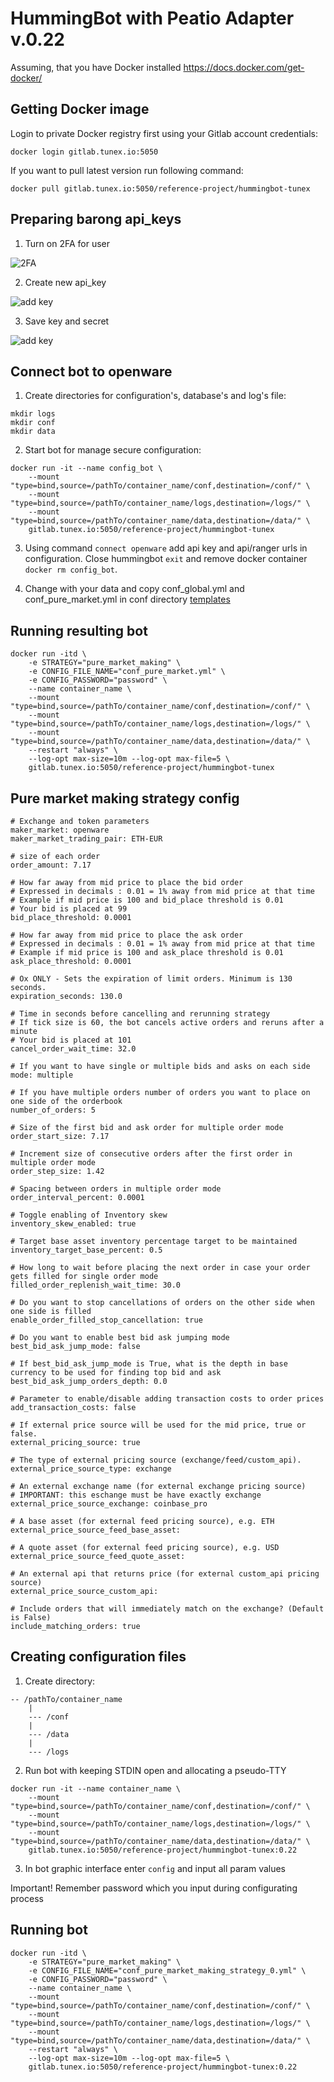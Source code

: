 # HummingBot with Peatio Adapter v.0.22

Assuming, that you have Docker installed https://docs.docker.com/get-docker/

## Getting Docker image

Login to private Docker registry first using your Gitlab account credentials:

```
docker login gitlab.tunex.io:5050
```

If you want to pull latest version run following command:

```
docker pull gitlab.tunex.io:5050/reference-project/hummingbot-tunex
```

## Preparing barong api_keys

1. Turn on 2FA for user 

![2FA](https://gitlab.tunex.io/reference-project/hummingbot-tunex/-/raw/master/images/profile_mobiweb.jpg)

2. Create new api_key

![add key](https://gitlab.tunex.io/reference-project/hummingbot-tunex/-/raw/master/images/keys_mobiweb.jpg)

3. Save key and secret

![add key](https://gitlab.tunex.io/reference-project/hummingbot-tunex/-/raw/master/images/key_mobiweb.jpg)

## Connect bot to openware

1. Create directories for configuration's, database's and log's file:

```
mkdir logs
mkdir conf
mkdir data
```

2. Start bot for manage secure configuration:

```
docker run -it --name config_bot \
    --mount "type=bind,source=/pathTo/container_name/conf,destination=/conf/" \
    --mount "type=bind,source=/pathTo/container_name/logs,destination=/logs/" \
    --mount "type=bind,source=/pathTo/container_name/data,destination=/data/" \
    gitlab.tunex.io:5050/reference-project/hummingbot-tunex
```

3. Using command ```connect openware``` add api key and api/ranger urls in configuration. Close hummingbot ```exit``` and remove docker container ```docker rm config_bot```.

4. Change with your data and copy conf_global.yml and conf_pure_market.yml in conf directory [templates](https://gitlab.tunex.io/reference-project/hummingbot-tunex/-/tree/master/templates/conf_0.22)

## Running resulting bot

```
docker run -itd \
    -e STRATEGY="pure_market_making" \
    -e CONFIG_FILE_NAME="conf_pure_market.yml" \
    -e CONFIG_PASSWORD="password" \
    --name container_name \
    --mount "type=bind,source=/pathTo/container_name/conf,destination=/conf/" \
    --mount "type=bind,source=/pathTo/container_name/logs,destination=/logs/" \
    --mount "type=bind,source=/pathTo/container_name/data,destination=/data/" \
    --restart "always" \
    --log-opt max-size=10m --log-opt max-file=5 \
    gitlab.tunex.io:5050/reference-project/hummingbot-tunex
```


## Pure market making strategy config

```
# Exchange and token parameters
maker_market: openware
maker_market_trading_pair: ETH-EUR

# size of each order
order_amount: 7.17

# How far away from mid price to place the bid order
# Expressed in decimals : 0.01 = 1% away from mid price at that time
# Example if mid price is 100 and bid_place threshold is 0.01
# Your bid is placed at 99
bid_place_threshold: 0.0001

# How far away from mid price to place the ask order
# Expressed in decimals : 0.01 = 1% away from mid price at that time
# Example if mid price is 100 and ask_place threshold is 0.01
ask_place_threshold: 0.0001

# Ox ONLY - Sets the expiration of limit orders. Minimum is 130 seconds.
expiration_seconds: 130.0

# Time in seconds before cancelling and rerunning strategy
# If tick size is 60, the bot cancels active orders and reruns after a minute
# Your bid is placed at 101
cancel_order_wait_time: 32.0

# If you want to have single or multiple bids and asks on each side
mode: multiple

# If you have multiple orders number of orders you want to place on one side of the orderbook
number_of_orders: 5

# Size of the first bid and ask order for multiple order mode
order_start_size: 7.17

# Increment size of consecutive orders after the first order in multiple order mode
order_step_size: 1.42

# Spacing between orders in multiple order mode
order_interval_percent: 0.0001

# Toggle enabling of Inventory skew
inventory_skew_enabled: true

# Target base asset inventory percentage target to be maintained
inventory_target_base_percent: 0.5

# How long to wait before placing the next order in case your order gets filled for single order mode
filled_order_replenish_wait_time: 30.0

# Do you want to stop cancellations of orders on the other side when one side is filled
enable_order_filled_stop_cancellation: true

# Do you want to enable best bid ask jumping mode
best_bid_ask_jump_mode: false

# If best_bid_ask_jump_mode is True, what is the depth in base currency to be used for finding top bid and ask
best_bid_ask_jump_orders_depth: 0.0

# Parameter to enable/disable adding transaction costs to order prices
add_transaction_costs: false

# If external price source will be used for the mid price, true or false.
external_pricing_source: true

# The type of external pricing source (exchange/feed/custom_api).
external_price_source_type: exchange

# An external exchange name (for external exchange pricing source)
# IMPORTANT: this eschange must be have exactly exchange
external_price_source_exchange: coinbase_pro

# A base asset (for external feed pricing source), e.g. ETH
external_price_source_feed_base_asset:

# A quote asset (for external feed pricing source), e.g. USD
external_price_source_feed_quote_asset:

# An external api that returns price (for external custom_api pricing source)
external_price_source_custom_api:

# Include orders that will immediately match on the exchange? (Default is False)
include_matching_orders: true
```

## Creating configuration files

1. Create directory:

```
-- /pathTo/container_name
    |
    --- /conf
    |
    --- /data
    |
    --- /logs
```

2. Run bot with keeping STDIN open and allocating a pseudo-TTY

```
docker run -it --name container_name \
    --mount "type=bind,source=/pathTo/container_name/conf,destination=/conf/" \
    --mount "type=bind,source=/pathTo/container_name/logs,destination=/logs/" \
    --mount "type=bind,source=/pathTo/container_name/data,destination=/data/" \
    gitlab.tunex.io:5050/reference-project/hummingbot-tunex:0.22
```

3. In bot graphic interface enter ```config``` and input all param values

Important! Remember password which you input during configurating process

## Running bot

```
docker run -itd \
    -e STRATEGY="pure_market_making" \
    -e CONFIG_FILE_NAME="conf_pure_market_making_strategy_0.yml" \
    -e CONFIG_PASSWORD="password" \
    --name container_name \
    --mount "type=bind,source=/pathTo/container_name/conf,destination=/conf/" \
    --mount "type=bind,source=/pathTo/container_name/logs,destination=/logs/" \
    --mount "type=bind,source=/pathTo/container_name/data,destination=/data/" \
    --restart "always" \
    --log-opt max-size=10m --log-opt max-file=5 \
    gitlab.tunex.io:5050/reference-project/hummingbot-tunex:0.22
```
